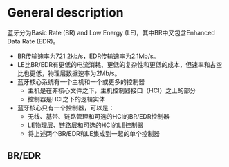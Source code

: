 # General description
蓝牙分为Basic Rate (BR) and Low Energy (LE)，其中BR中又包含Enhanced Data Rate (EDR)。
- BR传输速率为721.2kb/s，EDR传输速率为2.1Mb/s。
- LE比BR/EDR有更低的电流消耗、更低的复杂性和更低的成本，但速率和占空比也更低，物理层数据速率为2Mb/s。
- 蓝牙核心系统有一个主机和一个或更多的控制器
	- 主机是在非核心文件之下，主机控制器接口（HCI）之上的部分
	- 控制器是HCI之下的逻辑实体
- 蓝牙核心只有一个控制器，可以是：
	- 无线、基带、链路管理和可选的HCI的BR/EDR控制器
	- LE物理层、链路层和可选的HCI的LE控制器
	- 将上述两个BR/EDR和LE集成到一起的单个控制器

## BR/EDR




































